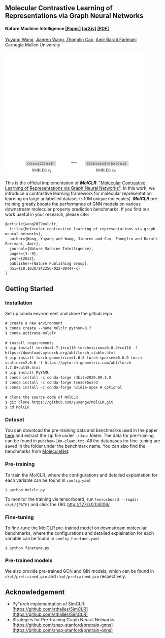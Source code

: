 ## Molecular Contrastive Learning of Representations via Graph Neural Networks ##

#### Nature Machine Intelligence [[Paper]](https://www.nature.com/articles/s42256-022-00447-x) [[arXiv]](https://arxiv.org/abs/2102.10056/) [[PDF]](https://www.nature.com/articles/s42256-022-00447-x.pdf) </br>
[Yuyang Wang](https://yuyangw.github.io/), [Jianren Wang](https://www.jianrenw.com/), [Zhonglin Cao](https://www.linkedin.com/in/zhonglincao/?trk=public_profile_browsemap), [Amir Barati Farimani](https://www.meche.engineering.cmu.edu/directory/bios/barati-farimani-amir.html) </br>
Carnegie Mellon University </br>

<img src="figs/pipeline.gif" width="450">

This is the official implementation of <strong><em>MolCLR</em></strong>: ["Molecular Contrastive Learning of Representations via Graph Neural Networks"](https://www.nature.com/articles/s42256-022-00447-x). In this work, we introduce a contrastive learning framework for molecular representation learning on large unlabelled dataset (~10M unique molecules). <strong><em>MolCLR</em></strong> pre-training greatly boosts the performance of GNN models on various downstream molecular property prediction benchmarks. 
If you find our work useful in your research, please cite:

```
@article{wang2022molclr,
  title={Molecular contrastive learning of representations via graph neural networks},
  author={Wang, Yuyang and Wang, Jianren and Cao, Zhonglin and Barati Farimani, Amir},
  journal={Nature Machine Intelligence},
  pages={1--9},
  year={2022},
  publisher={Nature Publishing Group},
  doi={10.1038/s42256-022-00447-x}
}
```


## Getting Started

### Installation

Set up conda environment and clone the github repo

```
# create a new environment
$ conda create --name molclr python=3.7
$ conda activate molclr

# install requirements
$ pip install torch==1.7.1+cu110 torchvision==0.8.2+cu110 -f https://download.pytorch.org/whl/torch_stable.html
$ pip install torch-geometric==1.6.3 torch-sparse==0.6.9 torch-scatter==2.0.6 -f https://pytorch-geometric.com/whl/torch-1.7.0+cu110.html
$ pip install PyYAML
$ conda install -c conda-forge rdkit=2020.09.1.0
$ conda install -c conda-forge tensorboard
$ conda install -c conda-forge nvidia-apex # optional

# clone the source code of MolCLR
$ git clone https://github.com/yuyangw/MolCLR.git
$ cd MolCLR
```

### Dataset

You can download the pre-training data and benchmarks used in the paper [here](https://drive.google.com/file/d/1aDtN6Qqddwwn2x612kWz9g0xQcuAtzDE/view?usp=sharing) and extract the zip file under `./data` folder. The data for pre-training can be found in `pubchem-10m-clean.txt`. All the databases for fine-tuning are saved in the folder under the benchmark name. You can also find the benchmarks from [MoleculeNet](https://moleculenet.org/).

### Pre-training

To train the MolCLR, where the configurations and detailed explaination for each variable can be found in `config.yaml`
```
$ python molclr.py
```

To monitor the training via tensorboard, run `tensorboard --logdir ckpt/{PATH}` and click the URL http://127.0.0.1:6006/.

### Fine-tuning 

To fine-tune the MolCLR pre-trained model on downstream molecular benchmarks, where the configurations and detailed explaination for each variable can be found in `config_finetune.yaml`
```
$ python finetune.py
```

### Pre-trained models

We also provide pre-trained GCN and GIN models, which can be found in `ckpt/pretrained_gin` and `ckpt/pretrained_gcn` respectively. 

## Acknowledgement

- PyTorch implementation of SimCLR: [https://github.com/sthalles/SimCLR](https://github.com/sthalles/SimCLR)
- Strategies for Pre-training Graph Neural Networks: [https://github.com/snap-stanford/pretrain-gnns](https://github.com/snap-stanford/pretrain-gnns)